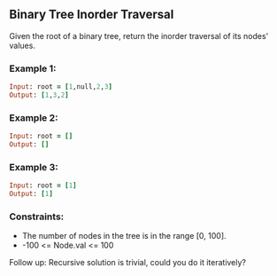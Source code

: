 ## Binary Tree Inorder Traversal

Given the root of a binary tree, return the inorder traversal of its nodes' values.

### Example 1:
```ruby
Input: root = [1,null,2,3]
Output: [1,3,2]
```
### Example 2:
```ruby
Input: root = []
Output: []
```
### Example 3:
```ruby
Input: root = [1]
Output: [1]
```
### Constraints:

- The number of nodes in the tree is in the range [0, 100].
- -100 <= Node.val <= 100

Follow up: Recursive solution is trivial, could you do it iteratively?
